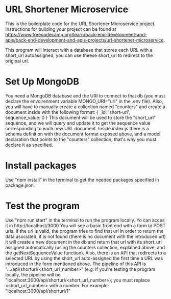 # URL Shortener Microservice

This is the boilerplate code for the URL Shortener Microservice project. Instructions for building your project can be found at https://www.freecodecamp.org/learn/back-end-development-and-apis/back-end-development-and-apis-projects/url-shortener-microservice.

This program will interact with a database that stores each URL with a short_url autoassigned, you can use theese short_url to redirect to the original url. 

# Set Up MongoDB

You need a MongoDB database and the URI to connect to that db (you must declare the envoirenment variable MONGO_URI="url" in the .env file). Also, you will have to manually create a collection named "counters" and create a document inside with the following format:
{
    _id: 'short-url',
    sequence_value: 0
}
This document will be used to store the "short_url" sequence, and we will query and update it to get the sequence value corresponding to each new URL document.
Inside index.js there is a schema definition with the document format exposed above, and a model declaration that points to the "counters" collection, that's why you must declare it as specified.

# Install packages

Use "npm install" in the terminal to get the needed packages specified in package.json.

# Test the program

Use "npm run start" in the terminal to run the program locally. Yo can acces it in http://localhost/3000
You will see a basic front end with a form to POST urls. If the url is valid, the program tries to find that url in order to return the data asociated, if is not found (there is no document with the introduced url) it will create a new document in the db and return that url with its short_url assigned automatically (using the counters collection, explained above, and the getNextSequenceValue function). 
Also, there is an API that redirects to a selected URL by using the short_url auto-assigned the first time a URL was introduced in the form mentioned above. The pipeline of this API is ".../api/shorturl/<short_url_number>" (e.g: if you're testing the program locally, the pipeline will be "localhost:3000/api/shorturl/<short_url_number>); you must replace <short_url_number> with a number.
For example: "localhost:3000/api/shorturl/1"






